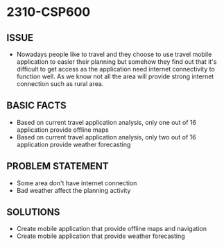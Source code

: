 # 2310-CSP600

## ISSUE
- Nowadays people like to travel and they choose to use travel mobile application to easier their planning but somehow they find out that it's difficult to get access as the application need internet connectivity to function well. As we know not all the area will provide strong internet connection such as rural area.
## BASIC FACTS
- Based on current travel application analysis, only one out of 16 application provide offline maps
- Based on current travel application analysis, only two out of 16 application provide weather forecasting 
## PROBLEM STATEMENT
- Some area don't have internet connection
- Bad weather affect the planning activity
## SOLUTIONS
- Create mobile application that provide offline maps and navigation
- Create mobile application that provide weather forecasting
